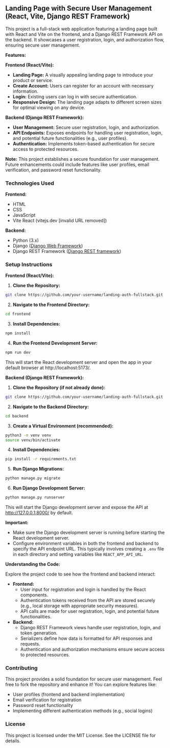 ## Landing Page with Secure User Management (React, Vite, Django REST Framework)

This project is a full-stack web application featuring a landing page built with React and Vite on the frontend, and a Django REST Framework API on the backend. It showcases a user registration, login, and authorization flow, ensuring secure user management.

**Features:**

**Frontend (React/Vite):**

  * **Landing Page:** A visually appealing landing page to introduce your product or service.
  * **Create Account:** Users can register for an account with necessary information.
  * **Login:** Existing users can log in with secure authentication.
  * **Responsive Design:** The landing page adapts to different screen sizes for optimal viewing on any device.

**Backend (Django REST Framework):**

  * **User Management:** Secure user registration, login, and authorization.
  * **API Endpoints:** Exposes endpoints for handling user registration, login, and potential future functionalities (e.g., user profiles).
  * **Authentication:** Implements token-based authentication for secure access to protected resources.

**Note:** This project establishes a secure foundation for user management. Future enhancements could include features like user profiles, email verification, and password reset functionality.

### Technologies Used

**Frontend:**

  * HTML
  * CSS
  * JavaScript
  * Vite React (vitejs.dev [invalid URL removed])

**Backend:**

  * Python (3.x)
  * Django ([Django Web Framework](https://www.google.com/url?sa=E&source=gmail&q=https://www.djangoproject.com/))
  * Django REST Framework ([Django REST framework](https://www.google.com/url?sa=E&source=gmail&q=https://www.django-rest-framework.org/))

### Setup Instructions

**Frontend (React/Vite):**

1.  **Clone the Repository:**

<!-- end list -->

```bash
git clone https://github.com/your-username/landing-auth-fullstack.git
```

2.  **Navigate to the Frontend Directory:**

<!-- end list -->

```bash
cd frontend
```

3.  **Install Dependencies:**

<!-- end list -->

```bash
npm install
```

4.  **Run the Frontend Development Server:**

<!-- end list -->

```bash
npm run dev
```

This will start the React development server and open the app in your default browser at http://localhost:5173/.

**Backend (Django REST Framework):**

1.  **Clone the Repository (if not already done):**

<!-- end list -->

```bash
git clone https://github.com/your-username/landing-auth-fullstack.git
```

2.  **Navigate to the Backend Directory:**

<!-- end list -->

```bash
cd backend
```

3.  **Create a Virtual Environment (recommended):**

<!-- end list -->

```bash
python3 -m venv venv
source venv/bin/activate
```

4.  **Install Dependencies:**

<!-- end list -->

```bash
pip install -r requirements.txt
```

5.  **Run Django Migrations:**

<!-- end list -->

```bash
python manage.py migrate
```

6.  **Run Django Development Server:**

<!-- end list -->

```bash
python manage.py runserver
```

This will start the Django development server and expose the API at http://127.0.0.1:8000/ by default.

**Important:**

  * Make sure the Django development server is running before starting the React development server.
  * Configure environment variables in both the frontend and backend to specify the API endpoint URL. This typically involves creating a `.env` file in each directory and setting variables like `REACT_APP_API_URL`.

**Understanding the Code:**

Explore the project code to see how the frontend and backend interact:

  * **Frontend:**
      * User input for registration and login is handled by the React components.
      * Authentication tokens received from the API are stored securely (e.g., local storage with appropriate security measures).
      * API calls are made for user registration, login, and potential future functionalities.
  * **Backend:**
      * Django REST Framework views handle user registration, login, and token generation.
      * Serializers define how data is formatted for API responses and requests.
      * Authentication and authorization mechanisms ensure secure access to protected resources.

### Contributing

This project provides a solid foundation for secure user management. Feel free to fork the repository and enhance it\! You can explore features like:

  * User profiles (frontend and backend implementation)
  * Email verification for registration
  * Password reset functionality
  * Implementing different authentication methods (e.g., social logins)

### License

This project is licensed under the MIT License. See the LICENSE file for details.
